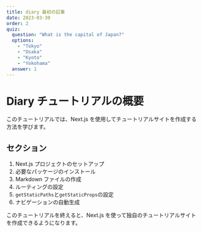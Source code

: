 ```yaml
---
title: diary 最初の記事
date: 2023-03-30
order: 2
quiz:
  question: "What is the capital of Japan?"
  options:
    - "Tokyo"
    - "Osaka"
    - "Kyoto"
    - "Yokohama"
  answer: 1
---
```


# Diary チュートリアルの概要

このチュートリアルでは、Next.js を使用してチュートリアルサイトを作成する方法を学びます。

## セクション

1. Next.js プロジェクトのセットアップ
2. 必要なパッケージのインストール
3. Markdown ファイルの作成
4. ルーティングの設定
5. `getStaticPaths`と`getStaticProps`の設定
6. ナビゲーションの自動生成

このチュートリアルを終えると、Next.js を使って独自のチュートリアルサイトを作成できるようになります。

